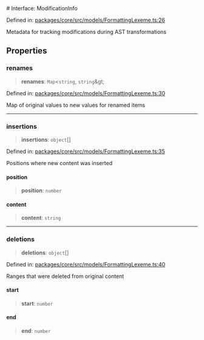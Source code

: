 <div v-pre>
# Interface: ModificationInfo

Defined in: [packages/core/src/models/FormattingLexeme.ts:26](https://github.com/mk3008/rawsql-ts/blob/3b53f17d700cf976ce5c49b674a04b41eeb14c40/packages/core/src/models/FormattingLexeme.ts#L26)

Metadata for tracking modifications during AST transformations

## Properties

### renames

> **renames**: `Map`&lt;`string`, `string`\&gt;

Defined in: [packages/core/src/models/FormattingLexeme.ts:30](https://github.com/mk3008/rawsql-ts/blob/3b53f17d700cf976ce5c49b674a04b41eeb14c40/packages/core/src/models/FormattingLexeme.ts#L30)

Map of original values to new values for renamed items

***

### insertions

> **insertions**: `object`[]

Defined in: [packages/core/src/models/FormattingLexeme.ts:35](https://github.com/mk3008/rawsql-ts/blob/3b53f17d700cf976ce5c49b674a04b41eeb14c40/packages/core/src/models/FormattingLexeme.ts#L35)

Positions where new content was inserted

#### position

> **position**: `number`

#### content

> **content**: `string`

***

### deletions

> **deletions**: `object`[]

Defined in: [packages/core/src/models/FormattingLexeme.ts:40](https://github.com/mk3008/rawsql-ts/blob/3b53f17d700cf976ce5c49b674a04b41eeb14c40/packages/core/src/models/FormattingLexeme.ts#L40)

Ranges that were deleted from original content

#### start

> **start**: `number`

#### end

> **end**: `number`
</div>
